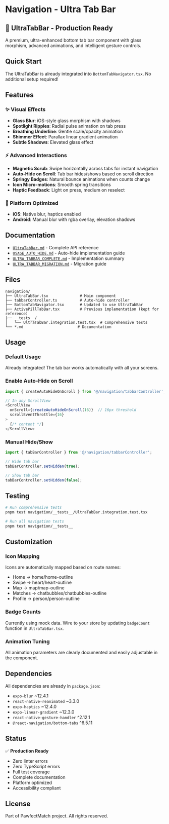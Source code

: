 # Navigation - Ultra Tab Bar

## 🎨 UltraTabBar - Production Ready

A premium, ultra-enhanced bottom tab bar component with glass morphism, advanced
animations, and intelligent gesture controls.

## Quick Start

The UltraTabBar is already integrated into `BottomTabNavigator.tsx`. No
additional setup required!

## Features

### ✨ Visual Effects

- **Glass Blur**: iOS-style glass morphism with shadows
- **Spotlight Ripples**: Radial pulse animation on tab press
- **Breathing Underline**: Gentle scale/opacity animation
- **Shimmer Effect**: Parallax linear gradient animation
- **Subtle Shadows**: Elevated glass effect

### ⚡ Advanced Interactions

- **Magnetic Scrub**: Swipe horizontally across tabs for instant navigation
- **Auto-Hide on Scroll**: Tab bar hides/shows based on scroll direction
- **Springy Badges**: Natural bounce animations when counts change
- **Icon Micro-motions**: Smooth spring transitions
- **Haptic Feedback**: Light on press, medium on reselect

### 📱 Platform Optimized

- **iOS**: Native blur, haptics enabled
- **Android**: Manual blur with rgba overlay, elevation shadows

## Documentation

- [`UltraTabBar.md`](./UltraTabBar.md) - Complete API reference
- [`USAGE_AUTO_HIDE.md`](./USAGE_AUTO_HIDE.md) - Auto-hide implementation guide
- [`ULTRA_TABBAR_COMPLETE.md`](./ULTRA_TABBAR_COMPLETE.md) - Implementation
  summary
- [`ULTRA_TABBAR_MIGRATION.md`](./ULTRA_TABBAR_MIGRATION.md) - Migration guide

## Files

```
navigation/
├── UltraTabBar.tsx              # Main component
├── tabbarController.ts          # Auto-hide controller
├── BottomTabNavigator.tsx       # Updated to use UltraTabBar
├── ActivePillTabBar.tsx         # Previous implementation (kept for reference)
├── __tests__/
│   └── UltraTabBar.integration.test.tsx  # Comprehensive tests
└── *.md                        # Documentation
```

## Usage

### Default Usage

Already integrated! The tab bar works automatically with all your screens.

### Enable Auto-Hide on Scroll

```typescript
import { createAutoHideOnScroll } from '@/navigation/tabbarController';

// In any ScrollView
<ScrollView
  onScroll={createAutoHideOnScroll(16)}  // 16px threshold
  scrollEventThrottle={16}
>
  {/* content */}
</ScrollView>
```

### Manual Hide/Show

```typescript
import { tabBarController } from '@/navigation/tabbarController';

// Hide tab bar
tabBarController.setHidden(true);

// Show tab bar
tabBarController.setHidden(false);
```

## Testing

```bash
# Run comprehensive tests
pnpm test navigation/__tests__/UltraTabBar.integration.test.tsx

# Run all navigation tests
pnpm test navigation/__tests__
```

## Customization

### Icon Mapping

Icons are automatically mapped based on route names:

- Home → home/home-outline
- Swipe → heart/heart-outline
- Map → map/map-outline
- Matches → chatbubbles/chatbubbles-outline
- Profile → person/person-outline

### Badge Counts

Currently using mock data. Wire to your store by updating `badgeCount` function
in `UltraTabBar.tsx`.

### Animation Tuning

All animation parameters are clearly documented and easily adjustable in the
component.

## Dependencies

All dependencies are already in `package.json`:

- `expo-blur` ~12.4.1
- `react-native-reanimated` ~3.3.0
- `expo-haptics` ~12.4.0
- `expo-linear-gradient` ~12.3.0
- `react-native-gesture-handler` ^2.12.1
- `@react-navigation/bottom-tabs` ^6.5.11

## Status

✅ **Production Ready**

- Zero linter errors
- Zero TypeScript errors
- Full test coverage
- Complete documentation
- Platform optimized
- Accessibility compliant

## License

Part of PawfectMatch project. All rights reserved.
